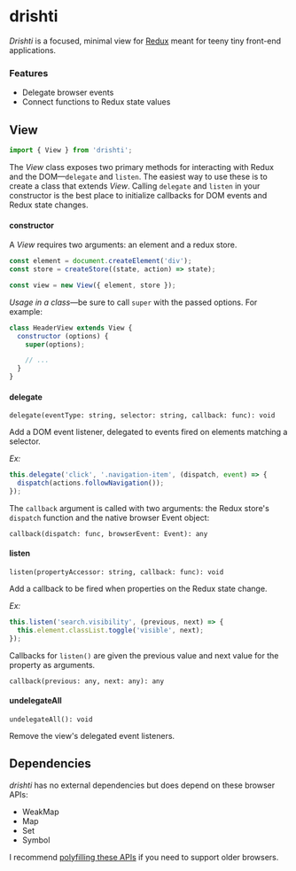 # drishti

*Drishti* is a focused, minimal view for [Redux](https://github.com/reactjs/redux) meant for teeny tiny front-end applications.

### Features

- Delegate browser events
- Connect functions to Redux state values

## View

```js
import { View } from 'drishti';
```

The *View* class exposes two primary methods for interacting with Redux and the DOM—`delegate` and `listen`. The easiest way to use these is to create a class that extends *View*. Calling `delegate` and `listen` in your constructor is the best place to initialize callbacks for DOM events and Redux state changes.

#### constructor

A *View* requires two arguments: an element and a redux store.

```js
const element = document.createElement('div');
const store = createStore((state, action) => state);

const view = new View({ element, store });
```

*Usage in a class*—be sure to call `super` with the passed options. For example:

```js
class HeaderView extends View {
  constructor (options) {
    super(options);

    // ...
  }
}
```

#### delegate

`delegate(eventType: string, selector: string, callback: func): void`

Add a DOM event listener, delegated to events fired on elements matching a selector.

*Ex:*

```js
this.delegate('click', '.navigation-item', (dispatch, event) => {
  dispatch(actions.followNavigation());
});
```

The `callback` argument is called with two arguments: the Redux store's `dispatch` function and the native browser Event object:

`callback(dispatch: func, browserEvent: Event): any`

#### listen

`listen(propertyAccessor: string, callback: func): void`

Add a callback to be fired when properties on the Redux state change.

*Ex:*

```js
this.listen('search.visibility', (previous, next) => {
  this.element.classList.toggle('visible', next);
});
```

Callbacks for `listen()` are given the previous value and next value for the property as arguments.

`callback(previous: any, next: any): any`

#### undelegateAll

`undelegateAll(): void`

Remove the view's delegated event listeners.

## Dependencies

*drishti* has no external dependencies but does depend on these browser APIs:

- WeakMap
- Map
- Set
- Symbol

I recommend [polyfilling these APIs](https://github.com/zloirock/core-js) if you need to support older browsers.